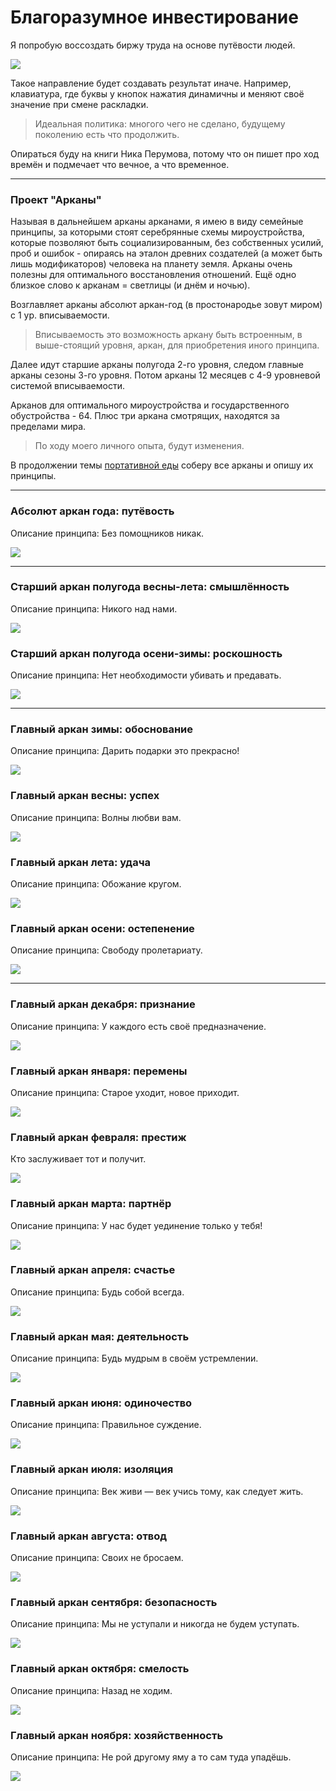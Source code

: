 # Благоразумное инвестирование

Я попробую воссоздать биржу труда на основе путёвости людей.

![](./Картинки/back20.jpg)

Такое направление будет создавать результат иначе. Например, клавиатура, где буквы у кнопок нажатия динамичны и меняют своё значение при смене раскладки.

> Идеальная политика: многого чего не сделано, будущему поколению есть что продолжить.

Опираться буду на книги Ника Перумова, потому что он пишет про ход времён и подмечает что вечное, а что временное.

---------------------------------

### Проект "Арканы"

Называя в дальнейшем арканы арканами, я имею в виду семейные принципы, за которыми стоят серебрянные схемы мироустройства, которые позволяют быть социализированным, без собственных усилий, проб и ошибок - опираясь на эталон древних создателей (а может быть лишь модификаторов) человека на планету земля. Арканы очень полезны для оптимального восстановления отношений. Ещё одно близкое слово к арканам = светлицы (и днём и ночью).

Возглавляет арканы абсолют аркан-год (в простонародье зовут миром) с 1 ур. вписываемости. 

> Вписываемость это возможность аркану быть встроенным, в выше-стоящий уровня, аркан, для приобретения иного принципа.

Далее идут старшие арканы полугода 2-го уровня, следом главные арканы сезоны 3-го уровня. Потом арканы 12 месяцев с 4-9 уровневой системой вписываемости. 

Арканов для оптимального мироустройства и государственного обустройства - 64. Плюс три аркана смотрящих, находятся за пределами мира.

> По ходу моего личного опыта, будут изменения.

В продолжении темы <a href="./Прототипы/Портативная еда/README.md">портативной еды</a> соберу все арканы и опишу их принципы.

<hr>

### Абсолют аркан года: путёвость

Описание принципа: Без помощников никак.

![](./Картинки/Путёвость.jpg)

<hr>

### Старший аркан полугода весны-лета: смышлённость

Описание принципа: Никого над нами.

![](./Картинки/Смышлённость2.jpg)

### Старший аркан полугода осени-зимы: роскошность

Описание принципа: Нет необходимости убивать и предавать.

![](./Картинки/Роскошность.jpg)

<hr>

### Главный аркан зимы: обоснование

Описание принципа: Дарить подарки это прекрасно!

![](./Картинки/Обоснование.jpg)
### Главный аркан весны: успех

Описание принципа: Волны любви вам.

![](./Картинки/Успех.jpg)
### Главный аркан лета: удача

Описание принципа: Обожание кругом.

![](./Картинки/Удача.jpg)
### Главный аркан осени: остепенение

Описание принципа: Свободу пролетариату.

![](./Картинки/Остепенение.jpg)

<hr>

### Главный аркан декабря: признание

Описание принципа: У каждого есть своё предназначение.

![](./Картинки/Признание.jpg)

### Главный аркан января: перемены

Описание принципа: Старое уходит, новое приходит.

![](./Картинки/Перемены.jpg)
### Главный аркан февраля: престиж

Кто заслуживает тот и получит.

![](./Картинки/Престиж.jpg)
### Главный аркан марта: партнёр

Описание принципа: У нас будет уединение только у тебя!

![](./Картинки/Партнёр.jpg)
### Главный аркан апреля: счастье

Описание принципа: Будь собой всегда.

![](./Картинки/Счастье.jpg)
### Главный аркан мая: деятельность

Описание принципа: Будь мудрым в своём устремлении.

![](./Картинки/Деятельность.jpg)
### Главный аркан июня: одиночество

Описание принципа: Правильное суждение.

![](./Картинки/Одиночество.jpg)
### Главный аркан июля: изоляция

Описание принципа: Век живи — век учись тому, как следует жить.

![](./Картинки/Изоляция.jpg)
### Главный аркан августа: отвод

Описание принципа: Своих не бросаем.

![](./Картинки/Отвод.jpg)
### Главный аркан сентября: безопасность

Описание принципа: Мы не уступали и никогда не будем уступать.

![](./Картинки/Безопасность.jpg)
### Главный аркан октября: смелость

Описание принципа: Назад не ходим.

![](./Картинки/Смелость.jpg)
### Главный аркан ноября: хозяйственность

Описание принципа: Не рой другому яму а то сам туда упадёшь.

![](./Картинки/Хозяйственность.jpg)